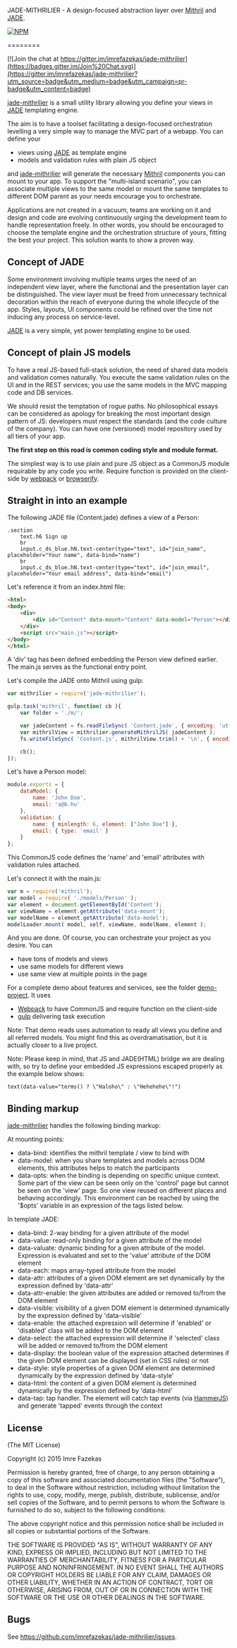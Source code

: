 JADE-MITHRILIER - A design-focused abstraction layer over [Mithril](https://lhorie.github.io/mithril/) and [JADE](http://jade-lang.com).

[![NPM](https://nodei.co/npm/jade-mithrilier.png)](https://nodei.co/npm/jade-mithrilier/)

========

[![Join the chat at https://gitter.im/imrefazekas/jade-mithrilier](https://badges.gitter.im/Join%20Chat.svg)](https://gitter.im/imrefazekas/jade-mithrilier?utm_source=badge&utm_medium=badge&utm_campaign=pr-badge&utm_content=badge)

[jade-mithrilier](https://github.com/imrefazekas/jade-mithrilier) is a small utility library allowing you define your views in [JADE](http://jade-lang.com) templating engine.

The aim is to have a toolset facilitating a design-focused orchestration levelling a very simple way to manage the MVC part of a webapp. You can define your

- views using [JADE](http://jade-lang.com) as template engine
- models and validation rules with plain JS object

and [jade-mithrilier](https://github.com/imrefazekas/jade-mithrilier) will generate the necessary  [Mithril](https://lhorie.github.io/mithril/) components you can mount to your app.
To support the "multi-island scenario", you can associate multiple views to the same model or mount the same templates to different DOM parent as your needs encourage you to orchestrate.

Applications are not created in a vacuum, teams are working on it and design and code are evolving continuously urging the development team to handle representation freely.
In other words, you should be encouraged to choose the template engine and the orchestration structure of yours, fitting the best your project. This solution wants to show a proven way.


## Concept of JADE

Some environment involving multiple teams urges the need of an independent view layer, where the functional and the presentation layer can be distinguished.
The view layer must be freed from unnecessary technical decoration within the reach of everyone during the whole lifecycle of the app.
Styles, layouts, UI components could be refined over the time not inducing any process on service-level.

[JADE](http://jade-lang.com) is a very simple, yet power templating engine to be used.


## Concept of plain JS models

To have a real JS-based full-stack solution, the need of shared data models and validation comes naturally. You execute the same validation rules on the UI and in the REST services; you use the same models in the MVC mapping code and DB services.

We should resist the temptation of rogue paths. No philosophical essays can be considered as apology for breaking the most important design pattern of JS: developers must respect the standards (and the code culture of the company).
You can have one (versioned) model repository used by all tiers of your app.

__The first step on this road is common coding style and module format.__

The simplest way is to use plain and pure JS object as a CommonJS module requirable by any code you write.
Require function is provided on the client-side by [webpack](https://webpack.github.io) or [browserify](http://browserify.org).


## Straight in into an example

The following JADE file (Content.jade) defines a view of a Person:

```jade
.section
	text.h6 Sign up
	br
	input.c_ds_blue.hN.text-center(type="text", id="join_name", placeholder="Your name", data-bind="name")
	br
	input.c_ds_blue.hN.text-center(type="text", id="join_email", placeholder="Your email address", data-bind="email")
```

Let's reference it from an index.html file:

```html
<html>
<body>
	<div>
		<div id="Content" data-mount="Content" data-model="Person"></div>
	</div>
	<script src="main.js"></script>
</body>
</html>
```

A 'div' tag has been defined embedding the Person view defined earlier.
The main.js serves as the functional entry point.

Let's compile the JADE onto Mithril using gulp:

```javascript
var mithrilier = require('jade-mithrilier');

gulp.task('mithril', function( cb ){
	var folder = './m/';

	var jadeContent = fs.readFileSync( 'Content.jade', { encoding: 'utf8' });
	var mithrilView = mithrilier.generateMithrilJS( jadeContent );
	fs.writeFileSync( 'Content.js', mithrilView.trim() + '\n', { encoding: 'utf8' } );

	cb();
});
```

Let's have a Person model:

```javascript
module.exports = {
	dataModel: {
		name: 'John Doe',
		email: 'a@b.hu'
	},
	validation: {
		name: { minlength: 6, element: ["John Doe"] },
		email: { type: 'email' }
	}
};
```

This CommonJS code defines the 'name' and 'email' attributes with validation rules attached.

Let's connect it with the main.js:

```javascript
var m = require('mithril');
var model = require( './models/Person' );
var element = document.getElementById('Content');
var viewName = element.getAttribute('data-mount');
var modelName = element.getAttribute('data-model');
modelLoader.mount( model, self, viewName, modelName, element );
```

And you are done.
Of course, you can orchestrate your project as you desire. You can
- have tons of models and views
- use same models for different views
- use same view at multiple points in the page

For a complete demo about features and services, see the folder [demo-project](https://github.com/imrefazekas/jade-mithrilier/tree/master/demo-project). It uses
- [Webpack](http://webpack.github.io) to have CommonJS and require function on the client-side
- [gulp](http://gulpjs.com) delivering task execution

Note: That demo reads uses automation to ready all views you define and all referred models. You might find this as overdramatisation, but it is actually closer to a live project.

Note: Please keep in mind, that JS and JADE(HTML) bridge we are dealing with, so try to define your embedded JS expressions escaped properly as the example below shows:

	text(data-value="terms() ? \"Haloho\" : \"Hehehehe\"!")


## Binding markup

[jade-mithrilier](https://github.com/imrefazekas/jade-mithrilier) handles the following binding markup:

At mounting points:

- data-bind: identifies the mithril template / view to bind with
- data-model: when you share templates and models across DOM elements, this attributes helps to match the participants
- data-opts: when the binding is depending on specific unique context. Some part of the view can be seen only on the 'control' page but cannot be seen on the 'view' page. So one view reused on different places and behaving accordingly. This environment can be reached by using the '$opts' variable in an expression of the tags listed below.

In template JADE:

- data-bind: 2-way binding for a given attribute of the model
- data-value: read-only binding for a given attribute of the model
- data-valuate: dynamic binding for a given attribute of the model. Expression is evaluated and set to the 'value' attribute of the DOM element
- data-each: maps array-typed attribute from the model
- data-attr: attributes of a given DOM element are set dynamically by the expression defined by 'data-attr'
- data-attr-enable: the given attributes are added or removed to/from the DOM element
- data-visible: visibility of a given DOM element is determined dynamically by the expression defined by 'data-visible'
- data-enable: the attached expression will determine if 'enabled' or 'disabled' class will be added to the DOM element
- data-select: the attached expression will determine if 'selected' class will be added or removed to/from the DOM element
- data-display: the boolean value of the expression attached determines if the given DOM element can be displayed (set in CSS rules) or not
- data-style: style properties of a given DOM element are determined dynamically by the expression defined by 'data-style'
- data-html: the content of a given DOM element is determined dynamically by the expression defined by 'data-html'
- data-tap: tap handler. The element will catch tap events (via [HammerJS](http://hammerjs.github.io)) and generate 'tapped' events through the context


## License

(The MIT License)

Copyright (c) 2015 Imre Fazekas

Permission is hereby granted, free of charge, to any person obtaining a copy of
this software and associated documentation files (the "Software"), to deal in
the Software without restriction, including without limitation the rights to
use, copy, modify, merge, publish, distribute, sublicense, and/or sell copies of
the Software, and to permit persons to whom the Software is furnished to do so,
subject to the following conditions:

The above copyright notice and this permission notice shall be included in all
copies or substantial portions of the Software.

THE SOFTWARE IS PROVIDED "AS IS", WITHOUT WARRANTY OF ANY KIND, EXPRESS OR
IMPLIED, INCLUDING BUT NOT LIMITED TO THE WARRANTIES OF MERCHANTABILITY, FITNESS
FOR A PARTICULAR PURPOSE AND NONINFRINGEMENT. IN NO EVENT SHALL THE AUTHORS OR
COPYRIGHT HOLDERS BE LIABLE FOR ANY CLAIM, DAMAGES OR OTHER LIABILITY, WHETHER
IN AN ACTION OF CONTRACT, TORT OR OTHERWISE, ARISING FROM, OUT OF OR IN
CONNECTION WITH THE SOFTWARE OR THE USE OR OTHER DEALINGS IN THE SOFTWARE.


## Bugs

See <https://github.com/imrefazekas/jade-mithrilier/issues>.
